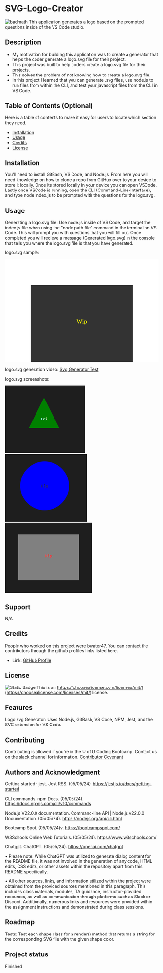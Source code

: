 # SVG-Logo-Creator
![badmath](https://img.shields.io/github/languages/top/lernantino/badmath)
This application generates a logo based on the prompted questions inside of the VS Code studio.

## Description

- My motivation for building this application was to create a generator that helps the coder generate a logo.svg file for their project.
- This project was built to help coders create a logo.svg file for their projects.
- This solves the problem of not knowing how to create a logo.svg file.
- In this project I learned that you can generate .svg files, use node.js to run files from within the CLI, and test your javascript files from the CLI in VS Code.

## Table of Contents (Optional)

Here is a table of contents to make it easy for users to locate which section they need.

- [Installation](#installation)
- [Usage](#usage)
- [Credits](#credits)
- [License](#license)

## Installation

You'll need to install GitBash, VS Code, and Node.js. From here you will need knowledge on how to clone a repo from GitHub over to your device to store it locally. Once its stored locally in your device you can open VSCode. Lastly once VSCode is running, open the CLI (Command-Line-Interface), and type node index.js to be prompted with the questions for the logo.svg.

## Usage

Generating a logo.svg file: Use node.js inside of VS Code, and target the index.js file when using the "node path.file" command in the terminal on VS Code. This will prompt you with questions that you will fill out. Once completed you will recieve a message (Generated logo.svg) in the console that tells you where the logo.svg file is that you have generated.

logo.svg sample: 

![Logo Sample](./examples/logo.svg)

logo.svg generation video: [Svg Generator Test](https://drive.google.com/file/d/1vQJ3SwLcU_JyM_vKCeGJXu1DwW9msrb4/view?usp=sharing)

logo.svg screenshots:

![Triangle](./examples/Triangle.png)
![Circle](./examples/Circle.png)
![Square](./examples/Square.png)

## Support

N/A

## Credits

People who worked on this project were bwater47. You can contact the contributors through the github profiles links listed here.
- Link: <a href="https://github.com/bwater47" alt="GitHub Link">GitHub Profile</a>

## License
![Static Badge](https://img.shields.io/badge/MIT-License-Blue)
This is an [https://choosealicense.com/licenses/mit/](https://choosealicense.com/licenses/mit/) license.

## Features

Logo.svg Generator: Uses Node.js, GitBash, VS Code, NPM, Jest, and the SVG extension for VS Code.

## Contributing

Contributing is allowed if you're in the U of U Coding Bootcamp. Contact us on the slack channel for information. [Contributor Covenant](https://www.contributor-covenant.org/)

## Authors and Acknowledgment

Getting started · jest. Jest RSS. (05/05/24). https://jestjs.io/docs/getting-started 

CLI commands. npm Docs. (05/05/24). https://docs.npmjs.com/cli/v10/commands

Node.js V22.0.0 documentation. Command-line API | Node.js v22.0.0 Documentation. (05/05/24). https://nodejs.org/api/cli.html

Bootcamp Spot. (05/05/24)v. https://bootcampspot.com/

W3Schools Online Web Tutorials. (05/05/24). https://www.w3schools.com/

Chatgpt. ChatGPT. (05/05/24). https://openai.com/chatgpt

• Please note: While ChatGPT was utilized to generate dialog content for the README file, it was not involved in the generation of any code, HTML edits, CSS edits, or other assets within the repository apart from this README specifically.

• All other sources, links, and information utilized within the project were obtained from the provided sources mentioned in this paragraph. This includes class materials, modules, TA guidance, instructor-provided resources, as well as communication through platforms such as Slack or Discord. Additionally, numerous links and resources were provided within the assignment instructions and demonstrated during class sessions.

## Roadmap

Tests: Test each shape class for a render() method that returns a string for the corresponding SVG file with the given shape color.

## Project status

Finished
